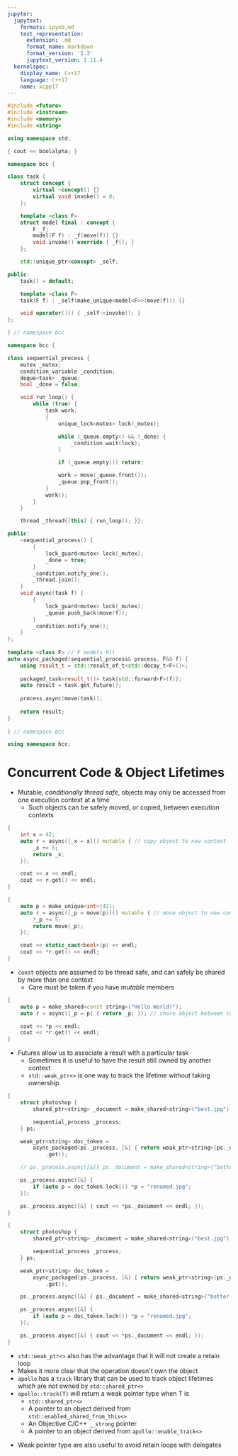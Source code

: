 ```yaml
---
jupyter:
  jupytext:
    formats: ipynb,md
    text_representation:
      extension: .md
      format_name: markdown
      format_version: '1.3'
      jupytext_version: 1.11.4
  kernelspec:
    display_name: C++17
    language: C++17
    name: xcpp17
---
```


```c++ slideshow={"slide_type": "skip"}
#include <future>
#include <iostream>
#include <memory>
#include <string>

using namespace std;

{ cout << boolalpha; }
```

```c++ run_control={"marked": true} slideshow={"slide_type": "skip"}
namespace bcc {

class task {
    struct concept {
        virtual ~concept() {}
        virtual void invoke() = 0;
    };

    template <class F>
    struct model final : concept {
        F _f;
        model(F f) : _f(move(f)) {}
        void invoke() override { _f(); }
    };

    std::unique_ptr<concept> _self;

public:
    task() = default;

    template <class F>
    task(F f) : _self(make_unique<model<F>>(move(f))) {}

    void operator()() { _self->invoke(); }
};

} // namespace bcc
```

```c++ slideshow={"slide_type": "skip"}
namespace bcc {

class sequential_process {
    mutex _mutex;
    condition_variable _condition;
    deque<task> _queue;
    bool _done = false;

    void run_loop() {
        while (true) {
            task work;
            {
                unique_lock<mutex> lock(_mutex);

                while (_queue.empty() && !_done) {
                    _condition.wait(lock);
                }

                if (_queue.empty()) return;

                work = move(_queue.front());
                _queue.pop_front();
            }
            work();
        }
    }

    thread _thread{[this] { run_loop(); }};

public:
    ~sequential_process() {
        {
            lock_guard<mutex> lock(_mutex);
            _done = true;
        }
        _condition.notify_one();
        _thread.join();
    }
    void async(task f) {
        {
            lock_guard<mutex> lock(_mutex);
            _queue.push_back(move(f));
        }
        _condition.notify_one();
    }
};
    
template <class F> // F models R()
auto async_packaged(sequential_process& process, F&& f) {
    using result_t = std::result_of_t<std::decay_t<F>()>;
    
    packaged_task<result_t()> task{std::forward<F>(f)};
    auto result = task.get_future();
    
    process.async(move(task));
    
    return result;
}
    
} // namespace bcc

using namespace bcc;
```

<!-- #region slideshow={"slide_type": "slide"} -->
# Concurrent Code & Object Lifetimes
<!-- #endregion -->

<!-- #region slideshow={"slide_type": "fragment"} -->
- Mutable, _conditionally thread safe_, objects may only be accessed from one execution context at a time
    - Such objects can be safely moved, or copied, between execution contexts
<!-- #endregion -->

<!-- #region slideshow={"slide_type": "fragment"} -->
```cpp
{
    int x = 42;
    auto r = async([_x = x]() mutable { // copy object to new context
        _x += 5;
        return _x;
    });

    cout << x << endl;
    cout << r.get() << endl;
}
```
<!-- #endregion -->

<!-- #region slideshow={"slide_type": "slide"} -->
```cpp
{
    auto p = make_unique<int>(42);
    auto r = async([_p = move(p)]() mutable { // move object to new context
        *_p += 5;
        return move(_p);
    }); 

    cout << static_cast<bool>(p) << endl;
    cout << *r.get() << endl;
}
```
<!-- #endregion -->

<!-- #region slideshow={"slide_type": "slide"} -->
- `const` objects are assumed to be thread safe, and can safely be shared by more than one context
    - Care must be taken if you have _mutable_ members
<!-- #endregion -->

<!-- #region slideshow={"slide_type": "fragment"} -->
```cpp
{
    auto p = make_shared<const string>("Hello World!");
    auto r = async([_p = p] { return _p; }); // share object between contexts

    cout << *p << endl;
    cout << *r.get() << endl;
}
```
<!-- #endregion -->

<!-- #region slideshow={"slide_type": "slide"} -->
- Futures allow us to associate a result with a particular task
    - Sometimes it is useful to have the result still owned by another context
    - `std::weak_ptr<>` is one way to track the lifetime without taking ownership
<!-- #endregion -->

<!-- #region slideshow={"slide_type": "slide"} -->
```cpp
{
    struct photoshop {
        shared_ptr<string> _document = make_shared<string>("best.jpg");

        sequential_process _process;
    } ps;

    weak_ptr<string> doc_token =
        async_packaged(ps._process, [&] { return weak_ptr<string>(ps._document); })
            .get();

    // ps._process.async([&]{ ps._document = make_shared<string>("better.png"); });

    ps._process.async([&] {
        if (auto p = doc_token.lock()) *p = "renamed.jpg";
    });

    ps._process.async([&] { cout << *ps._document << endl; });
}
```
<!-- #endregion -->

<!-- #region slideshow={"slide_type": "slide"} -->
```cpp
{
    struct photoshop {
        shared_ptr<string> _document = make_shared<string>("best.jpg");

        sequential_process _process;
    } ps;

    weak_ptr<string> doc_token =
        async_packaged(ps._process, [&] { return weak_ptr<string>(ps._document); })
            .get();

    ps._process.async([&] { ps._document = make_shared<string>("better.png"); });

    ps._process.async([&] {
        if (auto p = doc_token.lock()) *p = "renamed.jpg";
    });

    ps._process.async([&] { cout << *ps._document << endl; });
}
```
<!-- #endregion -->

<!-- #region slideshow={"slide_type": "slide"} -->
- `std::weak_ptr<>` also has the advantage that it will not create a retain loop
- Makes it more clear that the operation doesn't own the object
- `apollo` has a `track` library that can be used to track object lifetimes which are not owned by `std::shared_ptr<>`
- `apollo::track(T)` will return a weak pointer type when T is
    - `std::shared_ptr<>`
    - A pointer to an object derived from `std::enabled_shared_from_this<>`
    - An Objective C/C++ `__strong` pointer
    - A pointer to an object derived from `apollo::enable_track<>`
<!-- #endregion -->

<!-- #region slideshow={"slide_type": "fragment"} -->
- Weak pointer type are also useful to avoid retain loops with delegates
<!-- #endregion -->

```c++

```
